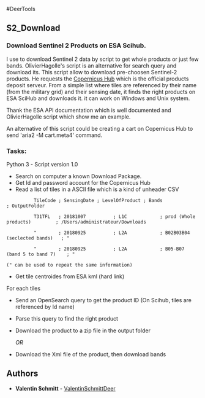 #DeerTools

## S2_Download
### Download Sentinel 2 Products on ESA Scihub.
I use to download Sentinel 2 data by script to get whole products or just few bands. OlivierHagolle's script is an alternative for search query and download its.
This script allow to download pre-choosen Sentinel-2 products. He requests the [Copernicus Hub](https://scihub.copernicus.eu/dhus/#/home) which is the official products deposit serveur. From a simple list where tiles are referenced by their name (from the military grid) and their sensing date, it finds the right products on ESA SciHub and downloads it. it can work on Windows and Unix system. 

Thank the ESA API documentation which is well documented and OlivierHagolle script which show me an example. 

An alternative of this script could be creating a cart on Copernicus Hub to send 'aria2 -M cart.meta4' command.
### Tasks:
Python 3 - Script version 1.0
- Search on computer a known Download Package. 
- Get Id and password account for the Copernicus Hub 
- Read a list of tiles in a ASCII file which is a kind of unheader CSV

`          TileCode ; SensingDate ; LevelOfProduct ; Bands                         ; OutputFolder`

`          T31TFL   ; 20181007          ; L1C            ; prod (Whole products)         ; /Users/administrateur/Downloads`

`          "        ; 20180925          ; L2A            ; B02B03B04 (seclected bands)   ; "`

`          "        ; 20180925          ; L2A            ; B05-B07 (band 5 to band 7)    ; "`

`(" can be used to repeat the same information)`

- Get tile centroides from ESA kml (hard link)

For each tiles

* Send an OpenSearch query to get the product ID (On Scihub, tiles are referenced by Id name)
* Parse this query to find the right product
* Download the product to a zip file in the output folder
    
    *OR*
    
* Download the Xml file of the product, then download bands

## Authors

* **Valentin Schmitt** - [ValentinSchmittDeer](https://github.com/ValentinSchmittDeer)
